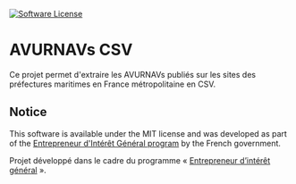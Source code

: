 [![Software License](https://img.shields.io/badge/License-MIT-orange.svg?style=flat-square)](https://github.com/entrepreneur-interet-general/open_api_schemas_to_markdown/blob/master/LICENSE.md)

# AVURNAVs CSV
Ce projet permet d'extraire les AVURNAVs publiés sur les sites des préfectures maritimes en France métropolitaine en CSV.

## Notice
This software is available under the MIT license and was developed as part of the [Entrepreneur d'Intérêt Général program](https://entrepreneur-interet-general.etalab.gouv.fr) by the French government.

Projet développé dans le cadre du programme « [Entrepreneur d’intérêt général](https://entrepreneur-interet-general.etalab.gouv.fr) ».
